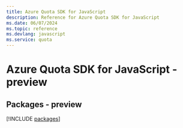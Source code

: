 ```yaml
---
title: Azure Quota SDK for JavaScript
description: Reference for Azure Quota SDK for JavaScript
ms.date: 06/07/2024
ms.topic: reference
ms.devlang: javascript
ms.service: quota
---
```

# Azure Quota SDK for JavaScript - preview
## Packages - preview
[!INCLUDE [packages](quota-index.md)]